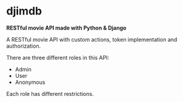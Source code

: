 # djimdb
**RESTful movie API made with Python &amp; Django**

A RESTful movie API with custom actions, token implementation
and authorization.

There are three different roles in this API:
* Admin
* User
* Anonymous

Each role has different restrictions.


